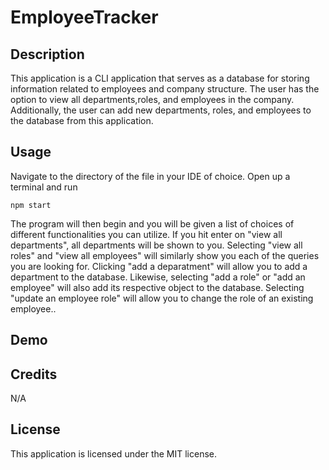 # EmployeeTracker

## Description

This application is a CLI application that serves as a database for storing information related to employees and company structure.  The user has the option to view all departments,roles, and employees in the company.  Additionally, the user can add new departments, roles, and employees to the database from this application.

## Usage

Navigate to the directory of the file in your IDE of choice.  Open up a terminal and run
```terminal
npm start
```
The program will then begin and you will be given a list of choices of different functionalities you can utilize.  If you hit enter on "view all departments", all departments will be shown to you.  Selecting "view all roles" and "view all employees" will similarly show you each of the queries you are looking for.  Clicking "add a deparatment" will allow you to add a department to the database.  Likewise, selecting "add a role" or "add an employee" will also add its respective object to the database.  Selecting "update an employee role" will allow you to change the role of an existing employee..

## Demo

## Credits

N/A

## License

This application is licensed under the MIT license.  